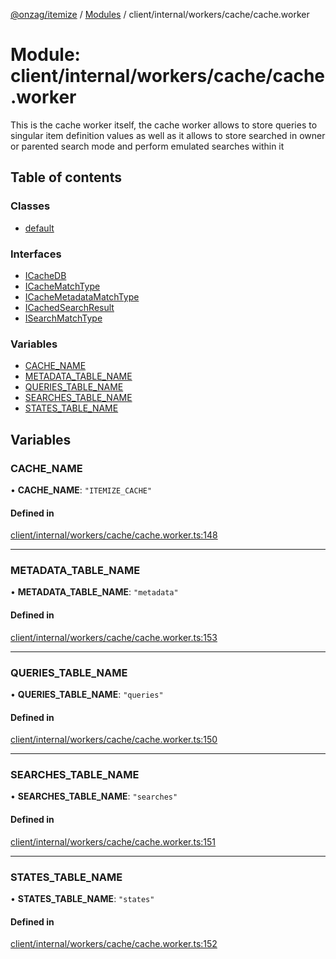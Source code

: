 [@onzag/itemize](../README.md) / [Modules](../modules.md) / client/internal/workers/cache/cache.worker

# Module: client/internal/workers/cache/cache.worker

This is the cache worker itself, the cache worker allows to store
queries to singular item definition values as well as it allows
to store searched in owner or parented search mode and perform
emulated searches within it

## Table of contents

### Classes

- [default](../classes/client_internal_workers_cache_cache_worker.default.md)

### Interfaces

- [ICacheDB](../interfaces/client_internal_workers_cache_cache_worker.ICacheDB.md)
- [ICacheMatchType](../interfaces/client_internal_workers_cache_cache_worker.ICacheMatchType.md)
- [ICacheMetadataMatchType](../interfaces/client_internal_workers_cache_cache_worker.ICacheMetadataMatchType.md)
- [ICachedSearchResult](../interfaces/client_internal_workers_cache_cache_worker.ICachedSearchResult.md)
- [ISearchMatchType](../interfaces/client_internal_workers_cache_cache_worker.ISearchMatchType.md)

### Variables

- [CACHE\_NAME](client_internal_workers_cache_cache_worker.md#cache_name)
- [METADATA\_TABLE\_NAME](client_internal_workers_cache_cache_worker.md#metadata_table_name)
- [QUERIES\_TABLE\_NAME](client_internal_workers_cache_cache_worker.md#queries_table_name)
- [SEARCHES\_TABLE\_NAME](client_internal_workers_cache_cache_worker.md#searches_table_name)
- [STATES\_TABLE\_NAME](client_internal_workers_cache_cache_worker.md#states_table_name)

## Variables

### CACHE\_NAME

• **CACHE\_NAME**: ``"ITEMIZE_CACHE"``

#### Defined in

[client/internal/workers/cache/cache.worker.ts:148](https://github.com/onzag/itemize/blob/5c2808d3/client/internal/workers/cache/cache.worker.ts#L148)

___

### METADATA\_TABLE\_NAME

• **METADATA\_TABLE\_NAME**: ``"metadata"``

#### Defined in

[client/internal/workers/cache/cache.worker.ts:153](https://github.com/onzag/itemize/blob/5c2808d3/client/internal/workers/cache/cache.worker.ts#L153)

___

### QUERIES\_TABLE\_NAME

• **QUERIES\_TABLE\_NAME**: ``"queries"``

#### Defined in

[client/internal/workers/cache/cache.worker.ts:150](https://github.com/onzag/itemize/blob/5c2808d3/client/internal/workers/cache/cache.worker.ts#L150)

___

### SEARCHES\_TABLE\_NAME

• **SEARCHES\_TABLE\_NAME**: ``"searches"``

#### Defined in

[client/internal/workers/cache/cache.worker.ts:151](https://github.com/onzag/itemize/blob/5c2808d3/client/internal/workers/cache/cache.worker.ts#L151)

___

### STATES\_TABLE\_NAME

• **STATES\_TABLE\_NAME**: ``"states"``

#### Defined in

[client/internal/workers/cache/cache.worker.ts:152](https://github.com/onzag/itemize/blob/5c2808d3/client/internal/workers/cache/cache.worker.ts#L152)
